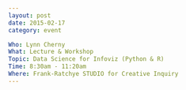 ```yaml
---
layout: post
date: 2015-02-17
category: event

Who: Lynn Cherny
What: Lecture & Workshop
Topic: Data Science for Infoviz (Python & R) 
Time: 8:30am - 11:20am
Where: Frank-Ratchye STUDIO for Creative Inquiry
---
```

